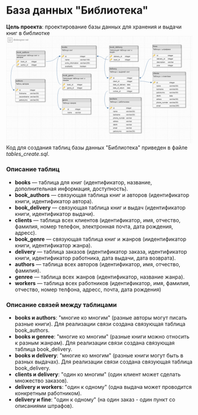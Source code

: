 # База данных "Библиотека"
**Цель проекта**: проектирование базы данных для хранения и выдачи книг в библиотке
![Схема базы данных](schema.png)
Код для создания таблиц базы данных "Библиотека" приведен в файле *tables_create.sql*.

### Описание таблиц
* **books** — таблица для книг (идентификатор, название, дополнительная информация, доступность).
* **book_authors** — связующая таблица книг и авторов (идентификатор книги, идентификатор автора).
* **book_delivery** — связующая таблица книг и выдач (идентификатор книги, идентификатор выдачи).
* **clients** — таблица всех клиентов (идентификатор, имя, отчество, фамилия, номер телефон, электронная почта, дата рождения, адресс).
* **book_genre** — связующая таблица книг и жанров (иидентификатор книги, идентификатор жанра).
* **delivery** — таблица заказов (идентификатор заказа, идентификатор книги, идентификатор работника, дата выдачи, дата возврата).
* **authors** — таблица всех авторов (идентификатор, имя, отчество, фамилия).
* **genree** — таблица всех жанров (идентификатор, название жанра).
* **workers** — таблица всех работников (идентификатор, имя, фамилия, отчество, номер телфона, адресс, почта, дата рождения)

### Описание связей между таблицами
* **books и authors**: "многие ко многим" (разные авторы могут писать разные книги). Для реализации связи создана связующая таблица book_authors.
* **books и genree**: "многие ко многим" (разные книги можно относить к разным жанрам). Для реализации связи создана связующая таблица book_delivery.
* **books и delivery**: "многие ко многим" (разные книги могут быть в разных выдачах). Для реализации связи создана связующая таблица book_delivery.
* **clients и delivery**: "один ко многим" (один клиент может сделать множество заказов).
* **delivery и workers**: "один к одному" (одна выдача может проводится конкретным работником).
* **delivery и fine**: "один к одному" (на один заказ - один пункт со описаниями штрафов). 

